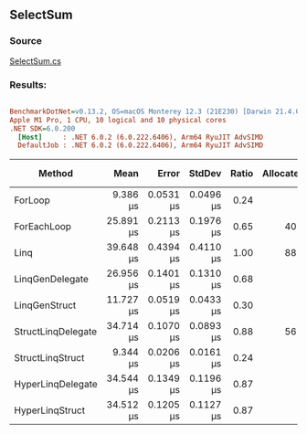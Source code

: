 ﻿## SelectSum

### Source
[SelectSum.cs](../../LinqGen.Benchmarks/Cases/SelectSum.cs)

### Results:
``` ini

BenchmarkDotNet=v0.13.2, OS=macOS Monterey 12.3 (21E230) [Darwin 21.4.0]
Apple M1 Pro, 1 CPU, 10 logical and 10 physical cores
.NET SDK=6.0.200
  [Host]     : .NET 6.0.2 (6.0.222.6406), Arm64 RyuJIT AdvSIMD
  DefaultJob : .NET 6.0.2 (6.0.222.6406), Arm64 RyuJIT AdvSIMD


```
|             Method |      Mean |     Error |    StdDev | Ratio | Allocated | Alloc Ratio |
|------------------- |----------:|----------:|----------:|------:|----------:|------------:|
|            ForLoop |  9.386 μs | 0.0531 μs | 0.0496 μs |  0.24 |         - |        0.00 |
|        ForEachLoop | 25.891 μs | 0.2113 μs | 0.1976 μs |  0.65 |      40 B |        0.45 |
|               Linq | 39.648 μs | 0.4394 μs | 0.4110 μs |  1.00 |      88 B |        1.00 |
|    LinqGenDelegate | 26.956 μs | 0.1401 μs | 0.1310 μs |  0.68 |         - |        0.00 |
|      LinqGenStruct | 11.727 μs | 0.0519 μs | 0.0433 μs |  0.30 |         - |        0.00 |
| StructLinqDelegate | 34.714 μs | 0.1070 μs | 0.0893 μs |  0.88 |      56 B |        0.64 |
|   StructLinqStruct |  9.344 μs | 0.0206 μs | 0.0161 μs |  0.24 |         - |        0.00 |
|  HyperLinqDelegate | 34.544 μs | 0.1349 μs | 0.1196 μs |  0.87 |         - |        0.00 |
|    HyperLinqStruct | 34.512 μs | 0.1205 μs | 0.1127 μs |  0.87 |         - |        0.00 |
